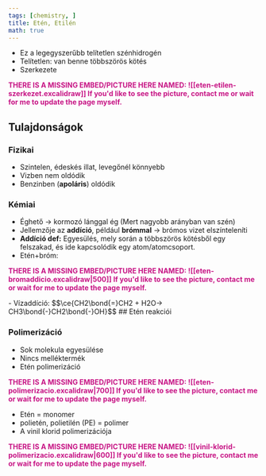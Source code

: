 ```yaml
---
tags: [chemistry, ] 
title: Etén, Etilén
math: true
---
```

- Ez a legegyszerűbb telítetlen szénhidrogén
- Telítetlen: van benne többszörös kötés
- Szerkezete
<p style='color: MediumVioletRed;'><b>THERE IS A MISSING EMBED/PICTURE HERE NAMED: ![[eten-etilen-szerkezet.excalidraw]]
If you'd like to see the picture, contact me or wait for me to update the page myself. </b></p>

## Tulajdonságok

### Fizikai
- Szintelen, édeskés illat, levegőnél könnyebb
- Vizben nem oldódik
- Benzinben (__apoláris__) oldódik

### Kémiai
- Éghető -> kormozó lánggal ég (Mert nagyobb arányban van szén)
- Jellemzője az __addíció__, például __brómmal__ -> brómos vizet elszínteleníti
- __Addíció def:__ Egyesülés, mely során a többszörös kötésből egy felszakad, és ide kapcsolódik egy atom/atomcsoport. 
- Etén+bróm:
<p style='color: MediumVioletRed;'><b>THERE IS A MISSING EMBED/PICTURE HERE NAMED: ![[eten-bromaddicio.excalidraw|500]]
If you'd like to see the picture, contact me or wait for me to update the page myself. </b></p>
- Vízaddíció:
$$\ce{CH2\bond{=}CH2 + H2O-> CH3\bond{-}CH2\bond{-}OH}$$
## Etén reakciói

### Polimerizáció
- Sok molekula egyesülése
- Nincs melléktermék
- Etén polimerizáció
<p style='color: MediumVioletRed;'><b>THERE IS A MISSING EMBED/PICTURE HERE NAMED: ![[eten-polimerizacio.excalidraw|700]]
If you'd like to see the picture, contact me or wait for me to update the page myself. </b></p>

- Etén = monomer
- polietén, polietilén (PE) = polimer
- A vinil klorid polimerizációja
<p style='color: MediumVioletRed;'><b>THERE IS A MISSING EMBED/PICTURE HERE NAMED: ![[vinil-klorid-polimerizacio.excalidraw|600]]
If you'd like to see the picture, contact me or wait for me to update the page myself. </b></p>

 